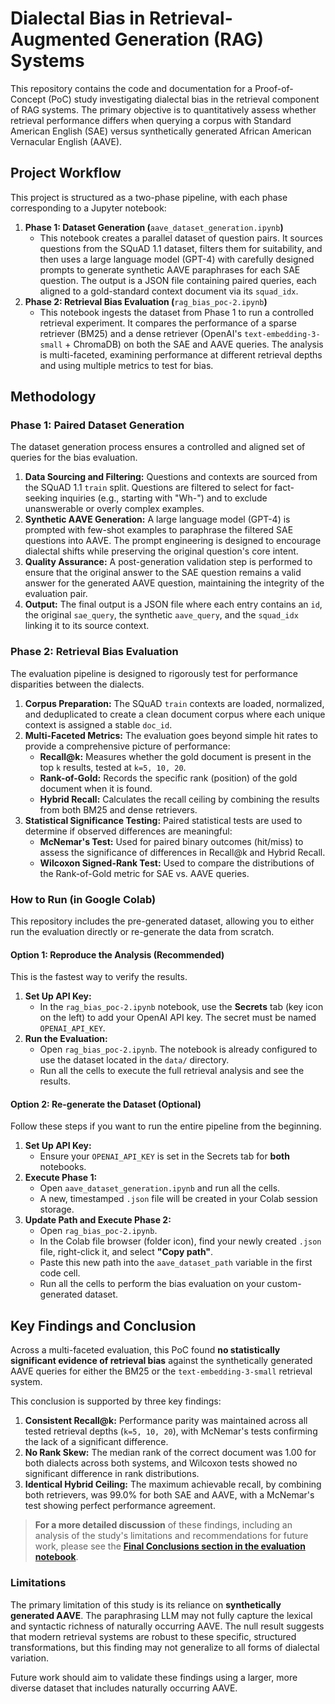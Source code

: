 # Dialectal Bias in Retrieval-Augmented Generation (RAG) Systems

This repository contains the code and documentation for a Proof-of-Concept (PoC) study investigating dialectal bias in the retrieval component of RAG systems. The primary objective is to quantitatively assess whether retrieval performance differs when querying a corpus with Standard American English (SAE) versus synthetically generated African American Vernacular English (AAVE).

## Project Workflow

This project is structured as a two-phase pipeline, with each phase corresponding to a Jupyter notebook:

1.  **Phase 1: Dataset Generation (**`aave_dataset_generation.ipynb`**)**
    -   This notebook creates a parallel dataset of question pairs. It sources questions from the SQuAD 1.1 dataset, filters them for suitability, and then uses a large language model (GPT-4) with carefully designed prompts to generate synthetic AAVE paraphrases for each SAE question. The output is a JSON file containing paired queries, each aligned to a gold-standard context document via its `squad_idx`.
2.  **Phase 2: Retrieval Bias Evaluation (**`rag_bias_poc-2.ipynb`**)**
    -   This notebook ingests the dataset from Phase 1 to run a controlled retrieval experiment. It compares the performance of a sparse retriever (BM25) and a dense retriever (OpenAI's `text-embedding-3-small` + ChromaDB) on both the SAE and AAVE queries. The analysis is multi-faceted, examining performance at different retrieval depths and using multiple metrics to test for bias.

## Methodology

### Phase 1: Paired Dataset Generation

The dataset generation process ensures a controlled and aligned set of queries for the bias evaluation.

1.  **Data Sourcing and Filtering:** Questions and contexts are sourced from the SQuAD 1.1 `train` split. Questions are filtered to select for fact-seeking inquiries (e.g., starting with "Wh-") and to exclude unanswerable or overly complex examples.
2.  **Synthetic AAVE Generation:** A large language model (GPT-4) is prompted with few-shot examples to paraphrase the filtered SAE questions into AAVE. The prompt engineering is designed to encourage dialectal shifts while preserving the original question's core intent.
3.  **Quality Assurance:** A post-generation validation step is performed to ensure that the original answer to the SAE question remains a valid answer for the generated AAVE question, maintaining the integrity of the evaluation pair.
4.  **Output:** The final output is a JSON file where each entry contains an `id`, the original `sae_query`, the synthetic `aave_query`, and the `squad_idx` linking it to its source context.

### Phase 2: Retrieval Bias Evaluation

The evaluation pipeline is designed to rigorously test for performance disparities between the dialects.

1.  **Corpus Preparation:** The SQuAD `train` contexts are loaded, normalized, and deduplicated to create a clean document corpus where each unique context is assigned a stable `doc_id`.
2.  **Multi-Faceted Metrics:** The evaluation goes beyond simple hit rates to provide a comprehensive picture of performance:
    -   **Recall@k:** Measures whether the gold document is present in the top `k` results, tested at `k=5, 10, 20`.
    -   **Rank-of-Gold:** Records the specific rank (position) of the gold document when it is found.
    -   **Hybrid Recall:** Calculates the recall ceiling by combining the results from both BM25 and dense retrievers.
3.  **Statistical Significance Testing:** Paired statistical tests are used to determine if observed differences are meaningful:
    -   **McNemar's Test:** Used for paired binary outcomes (hit/miss) to assess the significance of differences in Recall@k and Hybrid Recall.
    -   **Wilcoxon Signed-Rank Test:** Used to compare the distributions of the Rank-of-Gold metric for SAE vs. AAVE queries.

### How to Run (in Google Colab)

This repository includes the pre-generated dataset, allowing you to either run the evaluation directly or re-generate the data from scratch.

#### Option 1: Reproduce the Analysis (Recommended)

This is the fastest way to verify the results.

1.  **Set Up API Key:**
    -   In the `rag_bias_poc-2.ipynb` notebook, use the **Secrets** tab (key icon on the left) to add your OpenAI API key. The secret must be named `OPENAI_API_KEY`.
2.  **Run the Evaluation:**
    -   Open `rag_bias_poc-2.ipynb`. The notebook is already configured to use the dataset located in the `data/` directory.
    -   Run all the cells to execute the full retrieval analysis and see the results.

#### Option 2: Re-generate the Dataset (Optional)

Follow these steps if you want to run the entire pipeline from the beginning.

1.  **Set Up API Key:**
    -   Ensure your `OPENAI_API_KEY` is set in the Secrets tab for **both** notebooks.
2.  **Execute Phase 1:**
    -   Open `aave_dataset_generation.ipynb` and run all the cells.
    -   A new, timestamped `.json` file will be created in your Colab session storage.
3.  **Update Path and Execute Phase 2:**
    -   Open `rag_bias_poc-2.ipynb`.
    -   In the Colab file browser (folder icon), find your newly created `.json` file, right-click it, and select **"Copy path"**.
    -   Paste this new path into the `aave_dataset_path` variable in the first code cell.
    -   Run all the cells to perform the bias evaluation on your custom-generated dataset.

## Key Findings and Conclusion

Across a multi-faceted evaluation, this PoC found **no statistically significant evidence of retrieval bias** against the synthetically generated AAVE queries for either the BM25 or the `text-embedding-3-small` retrieval system.

This conclusion is supported by three key findings:

1.  **Consistent Recall@k:** Performance parity was maintained across all tested retrieval depths (`k=5, 10, 20`), with McNemar's tests confirming the lack of a significant difference.
2.  **No Rank Skew:** The median rank of the correct document was 1.00 for both dialects across both systems, and Wilcoxon tests showed no significant difference in rank distributions.
3.  **Identical Hybrid Ceiling:** The maximum achievable recall, by combining both retrievers, was 99.0% for both SAE and AAVE, with a McNemar's test showing perfect performance agreement.

> **For a more detailed discussion** of these findings, including an analysis of the study's limitations and recommendations for future work, please see the [**Final Conclusions section in the evaluation notebook**](https://github.com/EsmaeilNarimissa/Dialectal-Retrieval-Bias/blob/main/rag_bias_poc_2.ipynb#29-final-conclusions).

### Limitations

The primary limitation of this study is its reliance on **synthetically generated AAVE**. The paraphrasing LLM may not fully capture the lexical and syntactic richness of naturally occurring AAVE. The null result suggests that modern retrieval systems are robust to these specific, structured transformations, but this finding may not generalize to all forms of dialectal variation.

Future work should aim to validate these findings using a larger, more diverse dataset that includes naturally occurring AAVE.
